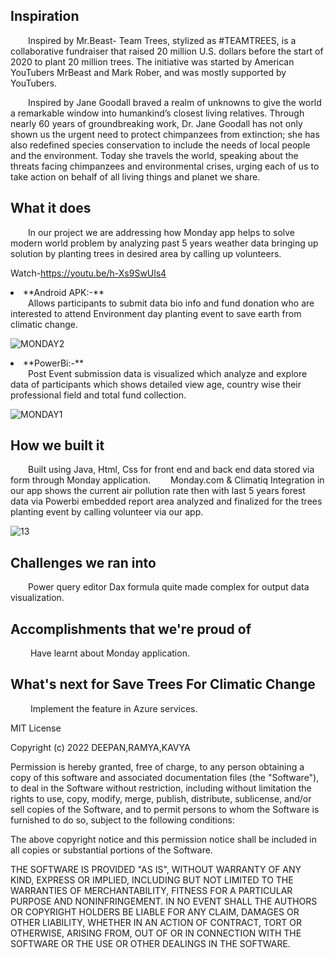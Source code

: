 
## Inspiration
&emsp;&emsp;Inspired by Mr.Beast- Team Trees, stylized as #TEAMTREES, is a collaborative fundraiser that raised 20 million U.S. dollars before the start of 2020 to plant 20 million trees. The initiative was started by American YouTubers MrBeast and Mark Rober, and was mostly supported by YouTubers.

&emsp;&emsp;Inspired by Jane Goodall braved a realm of unknowns to give the world a remarkable window into humankind’s closest living relatives. Through nearly 60 years of groundbreaking work, Dr. Jane Goodall has not only shown us the urgent need to protect chimpanzees from extinction; she has also redefined species conservation to include the needs of local people and the environment. Today she travels the world, speaking about the threats facing chimpanzees and environmental crises, urging each of us to take action on behalf of all living things and planet we share.

## What it does
&emsp;&emsp;In our project we are addressing how Monday app helps to solve modern world problem by analyzing past 5 years weather data  bringing up solution  by planting trees in desired area by calling up volunteers.

Watch-https://youtu.be/h-Xs9SwUls4

<li>**Android APK:-**</li>
 &emsp;&emsp;Allows  participants to submit data bio info and fund donation who are interested to attend Environment day planting event to save earth from climatic change. 

![MONDAY2](https://user-images.githubusercontent.com/101945531/188608765-77e59e51-8b39-40e5-bd6d-978c491a3901.JPG)

<li>**PowerBi:-**</li>
&emsp;&emsp;Post Event submission data is visualized which analyze and explore data of participants which shows detailed view age, country wise their professional field and total fund collection.

![MONDAY1](https://user-images.githubusercontent.com/101945531/188608855-87987e35-0beb-4e23-91c9-5a57e929337d.JPG)

## How we built it

&emsp;&emsp;Built using Java, Html, Css for front end and back end data stored via form through Monday application.
&emsp;&emsp;Monday.com & Climatiq Integration in our app shows the current air pollution rate then with last 5 years forest data via Powerbi embedded report area analyzed and finalized for the trees planting event by calling volunteer via our app.

![13](https://user-images.githubusercontent.com/101945531/188609659-05dd034f-a479-4a0d-a425-bb5f71d72677.jpg)

## Challenges we ran into
&emsp;&emsp;Power query editor Dax formula quite made complex for output data visualization. 

## Accomplishments that we're proud of
&emsp;&emsp; Have learnt about Monday application.

## What's next for Save Trees For Climatic Change
&emsp;&emsp; Implement the feature in Azure services.

MIT License

Copyright (c) 2022 DEEPAN,RAMYA,KAVYA

Permission is hereby granted, free of charge, to any person obtaining a copy
of this software and associated documentation files (the "Software"), to deal
in the Software without restriction, including without limitation the rights
to use, copy, modify, merge, publish, distribute, sublicense, and/or sell
copies of the Software, and to permit persons to whom the Software is
furnished to do so, subject to the following conditions:

The above copyright notice and this permission notice shall be included in all
copies or substantial portions of the Software.

THE SOFTWARE IS PROVIDED "AS IS", WITHOUT WARRANTY OF ANY KIND, EXPRESS OR
IMPLIED, INCLUDING BUT NOT LIMITED TO THE WARRANTIES OF MERCHANTABILITY,
FITNESS FOR A PARTICULAR PURPOSE AND NONINFRINGEMENT. IN NO EVENT SHALL THE
AUTHORS OR COPYRIGHT HOLDERS BE LIABLE FOR ANY CLAIM, DAMAGES OR OTHER
LIABILITY, WHETHER IN AN ACTION OF CONTRACT, TORT OR OTHERWISE, ARISING FROM,
OUT OF OR IN CONNECTION WITH THE SOFTWARE OR THE USE OR OTHER DEALINGS IN THE
SOFTWARE.
